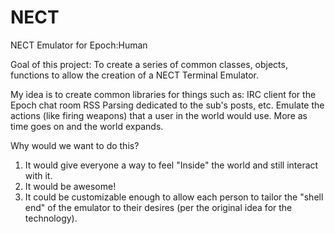 NECT
====

NECT Emulator for Epoch:Human

Goal of this project:
To create a series of common classes, objects, functions to allow the creation of a NECT Terminal Emulator.

My idea is to create common libraries for things such as:
IRC client for the Epoch chat room 
RSS Parsing dedicated to the sub's posts, etc.
Emulate the actions (like firing weapons) that a user in the world would use. 
More as time goes on and the world expands. 

Why would we want to do this?
1) It would give everyone a way to feel "Inside" the world and still interact with it. 
2) It would be awesome!
3) It could be customizable enough to allow each person to tailor the "shell end" of the emulator to their desires (per the original idea for the technology).
